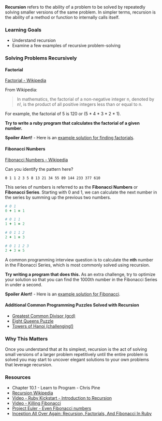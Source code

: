 **Recursion** refers to the ability of a problem to be solved by repeatedly solving smaller versions of the same problem. In simpler terms, recursion is the ability of a method or function to internally calls itself.

### Learning Goals

* Understand recursion
* Examine a few examples of recursive problem-solving

### Solving Problems Recursively

#### Factorial

[Factorial - Wikipedia](http://en.wikipedia.org/wiki/Factorial)

From Wikipedia:

> In mathematics, the factorial of a non-negative integer n, denoted by n!, is the product of all positive integers less than or equal to n.

For example, the factorial of 5 is 120 or (5 * 4 * 3 * 2 * 1).

**Try to write a ruby program that calculates the factorial of a given number.**

**Spoiler Alert!** - Here is an [example solution for finding factorials](https://gist.github.com/HeroicEric/1220d0c320c6ae98b921).

#### Fibonacci Numbers

[Fibonacci Numbers - Wikipedia](http://en.wikipedia.org/wiki/Fibonacci_number)

Can you identify the pattern here?

`0 1 1 2 3 5 8 13 21 34 55 89 144 233 377 610`

This series of numbers is referred to as the **Fibonacci Numbers** or **Fibonacci Series**. Starting with 0 and 1, we can calculate the next number in the series by summing up the previous two numbers.

```ruby
# 0 1
0 + 1 = 1

# 0 1 1
1 + 1 = 2

# 0 1 1 2
2 + 1 = 3

# 0 1 1 2 3
2 + 3 = 5
```

A common programming interview question is to calculate the **nth** number in the Fibonacci Series, which is most commonly solved using recursion.

**Try writing a program that does this.** As an extra challenge, try to optimize
your solution so that you can find the 1000th number in the Fibonacci Series in
under a second.

**Spoiler Alert!** - Here is an [example solution for Fibonacci](https://gist.github.com/HeroicEric/4eaaf6d3158f0af29aa5).

#### Additional Common Programming Puzzles Solved with Recursion

- [Greatest Common Divisor (gcd)]( http://en.wikipedia.org/wiki/Greatest_common_divisor)
- [Eight Queens Puzzle](http://en.wikipedia.org/wiki/Eight_queens_puzzle)
- [Towers of Hanoi (challenging!)](http://en.wikipedia.org/wiki/Tower_of_Hanoi)

### Why This Matters

Once you understand that at its simplest, recursion is the act of solving small versions of a larger problem repetitively until the entire problem is solved you may start to uncover elegant solutions to your own problems that leverage recursion.

### Resources

- Chapter 10.1 - Learn to Program - Chris Pine
- [Recursion Wikipedia](http://en.wikipedia.org/wiki/Recursion_(computer_science))
- [Video - Ruby Kickstart - Introduction to Recursion](http://vimeo.com/24716767)
- [Video - Killing Fibonacci](http://confreaks.com/videos/2741-wickedgoodruby-killing-fibonacci)
- [Project Euler - Even Fibonacci numbers](http://projecteuler.net/index.php?section=problems&id=2)
- [Inception All Over Again: Recursion, Factorials, And Fibonacci In Ruby](http://natashatherobot.com/recursion-factorials-fibonacci-ruby/)
